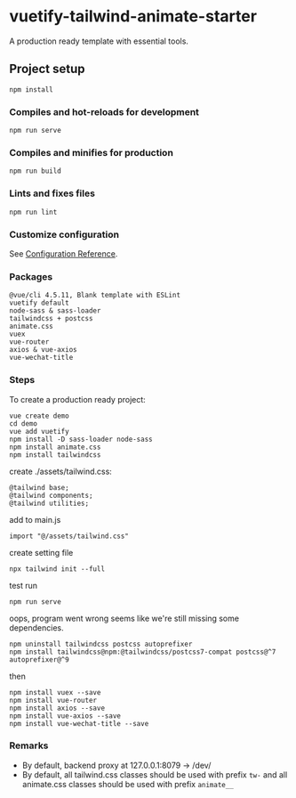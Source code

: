# vuetify-tailwind-animate-starter
A production ready template with essential tools.

## Project setup
```
npm install
```

### Compiles and hot-reloads for development
```
npm run serve
```

### Compiles and minifies for production
```
npm run build
```

### Lints and fixes files
```
npm run lint
```

### Customize configuration
See [Configuration Reference](https://cli.vuejs.org/config/).

### Packages

```
@vue/cli 4.5.11, Blank template with ESLint
vuetify default
node-sass & sass-loader
tailwindcss + postcss
animate.css
vuex
vue-router
axios & vue-axios
vue-wechat-title
```

### Steps
To create a production ready project:
```
vue create demo
cd demo
vue add vuetify
npm install -D sass-loader node-sass
npm install animate.css
npm install tailwindcss
```
create ./assets/tailwind.css:
```
@tailwind base;
@tailwind components;
@tailwind utilities;
```
add to main.js
```
import "@/assets/tailwind.css"
```
create setting file
```
npx tailwind init --full
```
test run
```
npm run serve
```
oops, program went wrong seems like we're still missing some dependencies.
```
npm uninstall tailwindcss postcss autoprefixer
npm install tailwindcss@npm:@tailwindcss/postcss7-compat postcss@^7 autoprefixer@^9
```
then
```
npm install vuex --save
npm install vue-router
npm install axios --save
npm install vue-axios --save
npm install vue-wechat-title --save
```

### Remarks

- By default, backend proxy at 127.0.0.1:8079 -> /dev/
- By default, all tailwind.css classes should be used with prefix `tw-` and all animate.css classes should be used with prefix `animate__`
